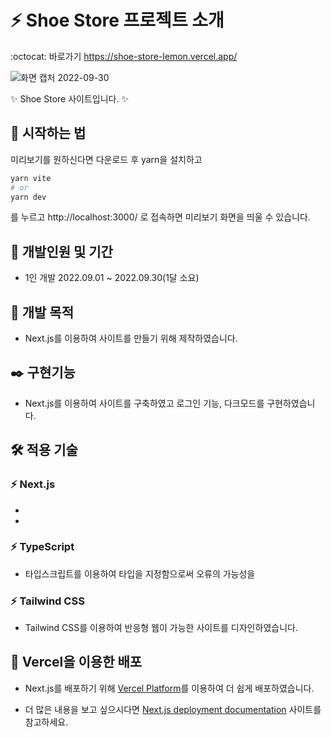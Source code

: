 # :zap: Shoe Store 프로젝트 소개
:octocat: 바로가기 https://shoe-store-lemon.vercel.app/

![화면 캡처 2022-09-30]()

:sparkles: Shoe Store 사이트입니다. :sparkles:

## :rocket: 시작하는 법
미리보기를 원하신다면 다운로드 후 yarn을 설치하고
```bash
yarn vite
# or
yarn dev
```
를 누르고 http://localhost:3000/ 로 접속하면 미리보기 화면을 띄울 수 있습니다.
## :calendar: 개발인원 및 기간
- 1인 개발 2022.09.01 ~ 2022.09.30(1달 소요)
## :dart: 개발 목적
- Next.js를 이용하여 사이트를 만들기 위해 제작하였습니다.
## :black_nib: 구현기능
- Next.js를 이용하여 사이트를 구축하였고 로그인 기능, 다크모드를 구현하였습니다.
## :hammer_and_wrench: 적용 기술
### :zap: Next.js
-
-
### :zap: TypeScript
- 타입스크립트를 이용하여 타입을 지정함으로써 오류의 가능성을
### :zap: Tailwind CSS
- Tailwind CSS를 이용하여 반응형 웹이 가능한 사이트를 디자인하였습니다.

## :tada: Vercel을 이용한 배포

- Next.js를 배포하기 위해 [Vercel Platform](https://vercel.com/new?utm_medium=default-template&filter=next.js&utm_source=create-next-app&utm_campaign=create-next-app-readme)를 이용하여 더 쉽게 배포하였습니다.

- 더 많은 내용을 보고 싶으시다면 [Next.js deployment documentation](https://nextjs.org/docs/deployment) 사이트를 참고하세요.
